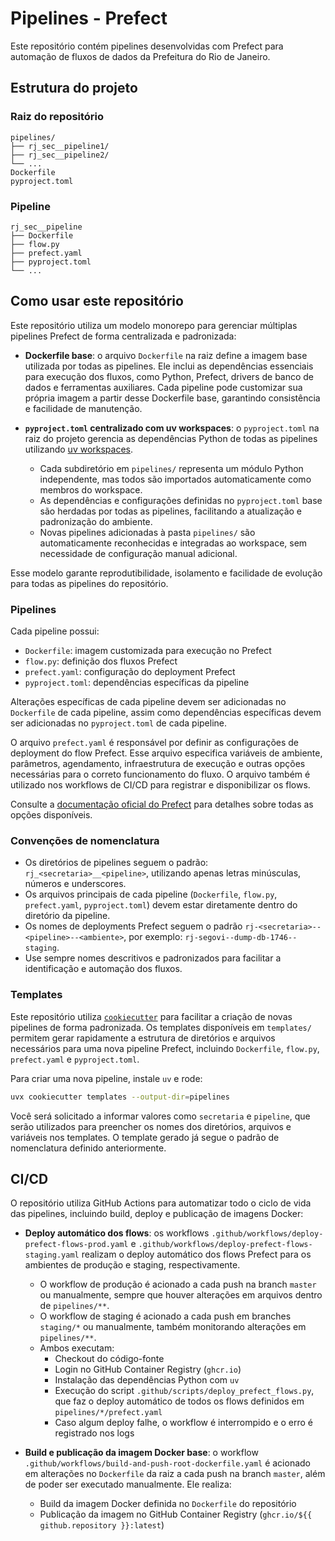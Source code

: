 # Pipelines - Prefect

Este repositório contém pipelines desenvolvidas com Prefect para automação de fluxos de dados da Prefeitura do Rio de Janeiro.

## Estrutura do projeto

### Raiz do repositório

```
pipelines/
├── rj_sec__pipeline1/
├── rj_sec__pipeline2/
└── ...
Dockerfile
pyproject.toml
```

### Pipeline

```
rj_sec__pipeline
├── Dockerfile
├── flow.py
├── prefect.yaml
├── pyproject.toml
└── ...
```

## Como usar este repositório

Este repositório utiliza um modelo monorepo para gerenciar múltiplas pipelines Prefect de forma centralizada e padronizada:

- **Dockerfile base**: o arquivo `Dockerfile` na raiz define a imagem base utilizada por todas as pipelines. Ele inclui as dependências essenciais para execução dos fluxos, como Python, Prefect, drivers de banco de dados e ferramentas auxiliares. Cada pipeline pode customizar sua própria imagem a partir desse Dockerfile base, garantindo consistência e facilidade de manutenção.

- **`pyproject.toml` centralizado com uv workspaces**: o `pyproject.toml` na raiz do projeto gerencia as dependências Python de todas as pipelines utilizando [uv workspaces](https://github.com/astral-sh/uv).

  - Cada subdiretório em `pipelines/` representa um módulo Python independente, mas todos são importados automaticamente como membros do workspace.
  - As dependências e configurações definidas no `pyproject.toml` base são herdadas por todas as pipelines, facilitando a atualização e padronização do ambiente.
  - Novas pipelines adicionadas à pasta `pipelines/` são automaticamente reconhecidas e integradas ao workspace, sem necessidade de configuração manual adicional.

Esse modelo garante reprodutibilidade, isolamento e facilidade de evolução para todas as pipelines do repositório.

### Pipelines

Cada pipeline possui:

- `Dockerfile`: imagem customizada para execução no Prefect
- `flow.py`: definição dos fluxos Prefect
- `prefect.yaml`: configuração do deployment Prefect
- `pyproject.toml`: dependências específicas da pipeline

Alterações específicas de cada pipeline devem ser adicionadas no `Dockerfile` de cada pipeline, assim como dependências específicas devem ser adicionadas no `pyproject.toml` de cada pipeline.

O arquivo `prefect.yaml` é responsável por definir as configurações de deployment do flow Prefect. Esse arquivo especifica variáveis de ambiente, parâmetros, agendamento, infraestrutura de execução e outras opções necessárias para o correto funcionamento do fluxo. O arquivo também é utilizado nos workflows de CI/CD para registrar e disponibilizar os flows.

Consulte a [documentação oficial do Prefect](https://docs.prefect.io/v3/how-to-guides/deployments/prefect-yaml) para detalhes sobre todas as opções disponíveis.

### Convenções de nomenclatura

- Os diretórios de pipelines seguem o padrão: `rj_<secretaria>__<pipeline>`, utilizando apenas letras minúsculas, números e underscores.
- Os arquivos principais de cada pipeline (`Dockerfile`, `flow.py`, `prefect.yaml`, `pyproject.toml`) devem estar diretamente dentro do diretório da pipeline.
- Os nomes de deployments Prefect seguem o padrão `rj-<secretaria>--<pipeline>--<ambiente>`, por exemplo: `rj-segovi--dump-db-1746--staging`.
- Use sempre nomes descritivos e padronizados para facilitar a identificação e automação dos fluxos.

### Templates

Este repositório utiliza [`cookiecutter`](https://cookiecutter.readthedocs.io/) para facilitar a criação de novas pipelines de forma padronizada. Os templates disponíveis em `templates/` permitem gerar rapidamente a estrutura de diretórios e arquivos necessários para uma nova pipeline Prefect, incluindo `Dockerfile`, `flow.py`, `prefect.yaml` e `pyproject.toml`.

Para criar uma nova pipeline, instale `uv` e rode:

```sh
uvx cookiecutter templates --output-dir=pipelines
```

Você será solicitado a informar valores como `secretaria` e `pipeline`, que serão utilizados para preencher os nomes dos diretórios, arquivos e variáveis nos templates. O template gerado já segue o padrão de nomenclatura definido anteriormente.

## CI/CD

O repositório utiliza GitHub Actions para automatizar todo o ciclo de vida das pipelines, incluindo build, deploy e publicação de imagens Docker:

- **Deploy automático dos flows**: os workflows `.github/workflows/deploy-prefect-flows-prod.yaml` e `.github/workflows/deploy-prefect-flows-staging.yaml` realizam o deploy automático dos flows Prefect para os ambientes de produção e staging, respectivamente.

  - O workflow de produção é acionado a cada push na branch `master` ou manualmente, sempre que houver alterações em arquivos dentro de `pipelines/**`.
  - O workflow de staging é acionado a cada push em branches `staging/*` ou manualmente, também monitorando alterações em `pipelines/**`.
  - Ambos executam:
    - Checkout do código-fonte
    - Login no GitHub Container Registry (`ghcr.io`)
    - Instalação das dependências Python com `uv`
    - Execução do script `.github/scripts/deploy_prefect_flows.py`, que faz o deploy automático de todos os flows definidos em `pipelines/*/prefect.yaml`
    - Caso algum deploy falhe, o workflow é interrompido e o erro é registrado nos logs

- **Build e publicação da imagem Docker base**: o workflow `.github/workflows/build-and-push-root-dockerfile.yaml` é acionado em alterações no `Dockerfile` da raiz a cada push na branch `master`, além de poder ser executado manualmente. Ele realiza:
  - Build da imagem Docker definida no `Dockerfile` do repositório
  - Publicação da imagem no GitHub Container Registry (`ghcr.io/${{ github.repository }}:latest`)
